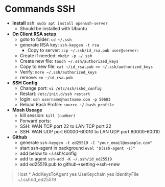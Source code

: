 # Commands SSH

- **Install** ssh: `sudo apt install openssh-server`
  - Should be installed with Ubuntu
- **On Client RSA setup**
  - goto to folder: `cd ~/.ssh`
  - generate RSA key: `ssh-keygen -t rsa`
    - Copy to server: `scp ~/.ssh/id_rsa.pub user@server:`
  - Create if needed: `mkdir -p ~/.ssh`
  - Create new file: `touch ~/.ssh/authorized_keys`
  - Copy to new file: `cat ~/id_rsa.pub >> ~/.ssh/authorized_keys`
  - Verify: `more ~/.ssh/authorized_keys`
  - remove: `rm ~/id_rsa.pub`
- **SSH Config**
  - Change port: `vi /etc/ssh/sshd_config`
  - Restart: `/etc/init.d/ssh restart`
  - login: `ssh username@hostname.com -p 50683`
  - Reload Bash Profile: `source ~/.bash_profile`
- **Mosh Useage**
  - kill session: `kill (number)`
  - Forward ports:
  - SSH: WAN TCP port 22 to LAN TCP port 22
  - SSH: WAN UDP port 60000-60010 to LAN UDP port 60000-60010
- **Github**
  - generate `ssh-keygen -t ed25519 -C "your_email@example.com"`
  - start ssh-agent in background `eval "$(ssh-agent -s)"`
  - add below to ~/.ssh/config
  - add to agent `ssh-add -K ~/.ssh/id_ed25519`
  - add ed25519.pub to github->setting->ssh->new

>Host *
>  AddKeysToAgent yes
>  UseKeychain yes
>  IdentityFile ~/.ssh/id_ed25519
